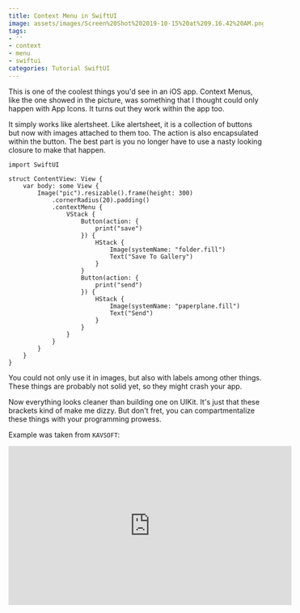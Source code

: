```yaml
---
title: Context Menu in SwiftUI
image: assets/images/Screen%20Shot%202019-10-15%20at%209.16.42%20AM.png
tags:
- ''
- context
- menu
- swiftui
categories: Tutorial SwiftUI
---
```


This is one of the coolest things you'd see in an iOS app. Context Menus, like the one showed in the picture, was something that I thought could only happen with App Icons. It turns out they work within the app too.

It simply works like alertsheet. Like alertsheet, it is a collection of buttons but now with images attached to them too. The action is also encapsulated within the button. The best part is you no longer have to use a nasty looking closure to make that happen.
```
import SwiftUI

struct ContentView: View {
    var body: some View {
        Image("pic").resizable().frame(height: 300)
            .cornerRadius(20).padding()
            .contextMenu {
                VStack {
                    Button(action: {
                        print("save")
                    }) {
                        HStack {
                            Image(systemName: "folder.fill")
                            Text("Save To Gallery")
                        }
                    }
                    Button(action: {
                        print("send")
                    }) {
                        HStack {
                            Image(systemName: "paperplane.fill")
                            Text("Send")
                        }
                    }
                }
            }
        }
    }
}
```

You could not only use it in images, but also with labels among other things. These things are probably not solid yet, so they might crash your app.

Now everything looks cleaner than building one on UIKit. It's just that these brackets kind of make me dizzy. But don't fret, you can compartmentalize these things with your programming prowess.

Example was taken from `KAVSOFT`:

<iframe width="560" height="315" src="https://www.youtube.com/embed/NgXHemwSFIQ" frameborder="0" allow="accelerometer; autoplay; encrypted-media; gyroscope; picture-in-picture" allowfullscreen></iframe>

